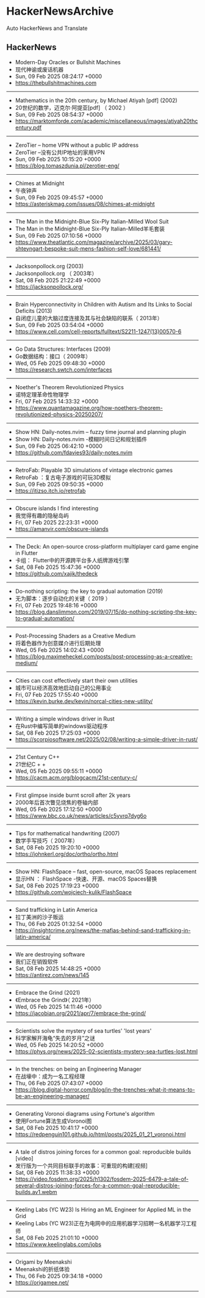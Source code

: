 # HackerNewsArchive
Auto HackerNews and Translate

## HackerNews
* Modern-Day Oracles or Bullshit Machines
* 现代神谕或废话机器
* Sun, 09 Feb 2025 08:24:17 +0000
* https://thebullshitmachines.com
----
* Mathematics in the 20th century, by Michael Atiyah [pdf] (2002)
* 20世纪的数学，迈克尔·阿提亚[pdf] （ 2002 ）
* Sun, 09 Feb 2025 08:54:37 +0000
* https://marktomforde.com/academic/miscellaneous/images/atiyah20thcentury.pdf
----
* ZeroTier – home VPN without a public IP address
* ZeroTier –没有公共IP地址的家用VPN
* Sun, 09 Feb 2025 10:15:20 +0000
* https://blog.tomaszdunia.pl/zerotier-eng/
----
* Chimes at Midnight
* 午夜钟声
* Sun, 09 Feb 2025 09:45:57 +0000
* https://asteriskmag.com/issues/08/chimes-at-midnight
----
* The Man in the Midnight-Blue Six-Ply Italian-Milled Wool Suit
* The Man in the Midnight-Blue Six-Ply Italian-Milled羊毛套装
* Sun, 09 Feb 2025 07:10:56 +0000
* https://www.theatlantic.com/magazine/archive/2025/03/gary-shteyngart-bespoke-suit-mens-fashion-self-love/681441/
----
* Jacksonpollock.org (2003)
* Jacksonpollock.org （ 2003年）
* Sat, 08 Feb 2025 21:22:49 +0000
* https://jacksonpollock.org/
----
* Brain Hyperconnectivity in Children with Autism and Its Links to Social Deficits (2013)
* 自闭症儿童的大脑过度连接及其与社会缺陷的联系（ 2013年）
* Sun, 09 Feb 2025 03:54:04 +0000
* https://www.cell.com/cell-reports/fulltext/S2211-1247(13)00570-6
----
* Go Data Structures: Interfaces (2009)
* Go数据结构：接口（ 2009年）
* Wed, 05 Feb 2025 09:48:30 +0000
* https://research.swtch.com/interfaces
----
* Noether's Theorem Revolutionized Physics
* 诺特定理革命性物理学
* Fri, 07 Feb 2025 14:33:32 +0000
* https://www.quantamagazine.org/how-noethers-theorem-revolutionized-physics-20250207/
----
* Show HN: Daily-notes.nvim – fuzzy time journal and planning plugin
* Show HN: Daily-notes.nvim -模糊时间日记和规划插件
* Sun, 09 Feb 2025 06:42:10 +0000
* https://github.com/fdavies93/daily-notes.nvim
----
* RetroFab: Playable 3D simulations of vintage electronic games
* RetroFab ：复古电子游戏的可玩3D模拟
* Sun, 09 Feb 2025 09:50:35 +0000
* https://itizso.itch.io/retrofab
----
* Obscure islands I find interesting
* 我觉得有趣的隐秘岛屿
* Fri, 07 Feb 2025 22:23:31 +0000
* https://amanvir.com/obscure-islands
----
* The Deck: An open-source cross-platform multiplayer card game engine in Flutter
* 卡组： Flutter中的开源跨平台多人纸牌游戏引擎
* Sat, 08 Feb 2025 15:47:36 +0000
* https://github.com/xajik/thedeck
----
* Do-nothing scripting: the key to gradual automation (2019)
* 无为脚本：逐步自动化的关键（ 2019 ）
* Fri, 07 Feb 2025 19:48:16 +0000
* https://blog.danslimmon.com/2019/07/15/do-nothing-scripting-the-key-to-gradual-automation/
----
* Post-Processing Shaders as a Creative Medium
* 将着色器作为创意媒介进行后期处理
* Wed, 05 Feb 2025 14:02:43 +0000
* https://blog.maximeheckel.com/posts/post-processing-as-a-creative-medium/
----
* Cities can cost effectively start their own utilities
* 城市可以经济高效地启动自己的公用事业
* Fri, 07 Feb 2025 17:55:40 +0000
* https://kevin.burke.dev/kevin/norcal-cities-new-utility/
----
* Writing a simple windows driver in Rust
* 在Rust中编写简单的windows驱动程序
* Sat, 08 Feb 2025 17:25:03 +0000
* https://scorpiosoftware.net/2025/02/08/writing-a-simple-driver-in-rust/
----
* 21st Century C++
* 21世纪C + +
* Wed, 05 Feb 2025 09:55:11 +0000
* https://cacm.acm.org/blogcacm/21st-century-c/
----
* First glimpse inside burnt scroll after 2k years
* 2000年后首次瞥见烧焦的卷轴内部
* Wed, 05 Feb 2025 17:12:50 +0000
* https://www.bbc.co.uk/news/articles/c5yvrq7dyg6o
----
* Tips for mathematical handwriting (2007)
* 数学手写技巧（ 2007年）
* Sat, 08 Feb 2025 19:20:10 +0000
* https://johnkerl.org/doc/ortho/ortho.html
----
* Show HN: FlashSpace – fast, open-source, macOS Spaces replacement
* 显示HN ： FlashSpace -快速、开源、macOS Spaces替换
* Sat, 08 Feb 2025 17:19:23 +0000
* https://github.com/wojciech-kulik/FlashSpace
----
* Sand trafficking in Latin America
* 拉丁美洲的沙子贩运
* Thu, 06 Feb 2025 01:32:54 +0000
* https://insightcrime.org/news/the-mafias-behind-sand-trafficking-in-latin-america/
----
* We are destroying software
* 我们正在销毁软件
* Sat, 08 Feb 2025 14:48:25 +0000
* https://antirez.com/news/145
----
* Embrace the Grind (2021)
* 《Embrace the Grind》（ 2021年）
* Wed, 05 Feb 2025 14:11:46 +0000
* https://jacobian.org/2021/apr/7/embrace-the-grind/
----
* Scientists solve the mystery of sea turtles' 'lost years'
* 科学家解开海龟“失去的岁月”之谜
* Wed, 05 Feb 2025 14:20:52 +0000
* https://phys.org/news/2025-02-scientists-mystery-sea-turtles-lost.html
----
* In the trenches: on being an Engineering Manager
* 在战壕中：成为一名工程经理
* Thu, 06 Feb 2025 07:43:07 +0000
* https://blog.digital-horror.com/blog/in-the-trenches-what-it-means-to-be-an-engineering-manager/
----
* Generating Voronoi diagrams using Fortune's algorithm
* 使用Fortune算法生成Voronoi图
* Sat, 08 Feb 2025 10:41:17 +0000
* https://redpenguin101.github.io/html/posts/2025_01_21_voronoi.html
----
* A tale of distros joining forces for a common goal: reproducible builds [video]
* 发行版为一个共同目标联手的故事：可重现的构建[视频]
* Sat, 08 Feb 2025 11:38:33 +0000
* https://video.fosdem.org/2025/h1302/fosdem-2025-6479-a-tale-of-several-distros-joining-forces-for-a-common-goal-reproducible-builds.av1.webm
----
* Keeling Labs (YC W23) Is Hiring an ML Engineer for Applied ML in the Grid
* Keeling Labs (YC W23)正在为电网中的应用机器学习招聘一名机器学习工程师
* Sat, 08 Feb 2025 21:01:10 +0000
* https://www.keelinglabs.com/jobs
----
* Origami by Meenakshi
* Meenakshi的折纸体验
* Thu, 06 Feb 2025 09:34:18 +0000
* https://origamee.net/
----

